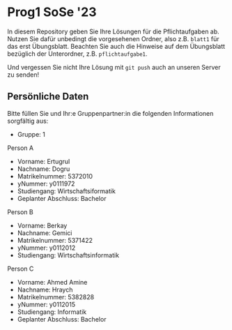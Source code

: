 # Prog1 SoSe '23

In diesem Repository geben Sie Ihre Lösungen für die Pflichtaufgaben ab.
Nutzen Sie dafür unbedingt die vorgesehenen Ordner, also z.B. `blatt1` für das erst Übungsblatt.
Beachten Sie auch die Hinweise auf dem Übungsblatt bezüglich der Unterordner, z.B. `pflichtaufgabe1`.

Und vergessen Sie nicht Ihre Lösung mit `git push` auch an unseren Server zu senden!

## Persönliche Daten

Bitte füllen Sie und Ihr:e Gruppenpartner:in die folgenden Informationen sorgfältig aus:

- Gruppe: 1

Person A
- Vorname: Ertugrul
- Nachname: Dogru
- Matrikelnummer: 5372010
- yNummer: y0111972
- Studiengang: Wirtschaftsiformatik
- Geplanter Abschluss: Bachelor

Person B
- Vorname: Berkay
- Nachname: Gemici
- Matrikelnummer: 5371422
- yNummer: y0112012
- Studiengang: Wirtschaftsinformatik

Person C
- Vorname: Ahmed Amine
- Nachname: Hraych
- Matrikelnummer: 5382828
- yNummer: y0112015
- Studiengang: Informatik
- Geplanter Abschluss: Bachelor
